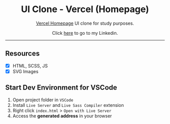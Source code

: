 <h1 align="center">
UI Clone - Vercel (Homepage)
</h1>

<p align="center"><a href="https://vercel.com">Vercel Homepage</a> UI clone for study purposes.</p>
<p align="center">Click <a href="https://www.linkedin.com/in/adryelsimon/">here</a> to go to my Linkedin.</p>

<hr>


## Resources

- [x] HTML, SCSS, JS
- [x] SVG Images

## Start Dev Environment for VSCode

1. Open project folder in `VSCode`
2. Install `Live Server` and `Live Sass Compiler` extension
3. Right click `index.html` > `Open with Live Server`
4. Access the **generated address** in your browser


